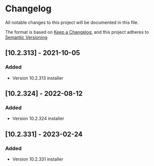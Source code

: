 # Changelog

All notable changes to this project will be documented in this file.

The format is based on [Keep a Changelog](https://keepachangelog.com/en/1.0.0/),
and this project adheres to [Semantic Versioning](https://semver.org/spec/v2.0.0.html)

## [10.2.313] - 2021-10-05

### Added

- Version 10.2.313 installer

## [10.2.324] - 2022-08-12

### Added

- Version 10.2.324 installer

## [10.2.331] - 2023-02-24

### Added

- Version 10.2.331 installer